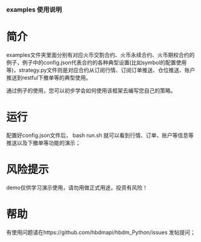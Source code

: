 ### examples 使用说明

# 简介

 examples文件夹里面分别有对应火币交割合约、火币永续合约、火币期权合约的例子，例子中的config.json代表合约的各种典型设置(比如symbol的配置使用等)，strategy.py文件则是对应合约从订阅行情、订阅订单推送、仓位推送、账户推送到restful下撤单等的典型使用。

 通过例子的使用，您可以初步学会如何使用该框架去编写您自己的策略。

# 运行

配置好config.json文件后，
bash run.sh
就可以看到行情、订单、账户等信息等推送以及下撤单等功能的演示；

# 风险提示

demo仅供学习演示使用，请勿用做正式用途，投资有风险！

# 帮助

有使用问题请在https://github.com/hbdmapi/hbdm_Python/issues 发帖提问；
    

